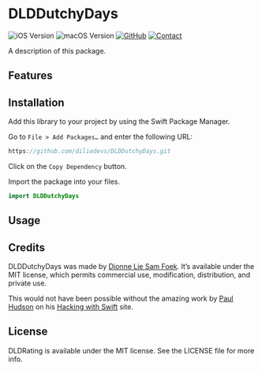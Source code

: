 # DLDDutchyDays

![iOS Version](https://img.shields.io/badge/iOS-15.0+-63e6e2.svg)
![macOS Version](https://img.shields.io/badge/macOS-12.0+-bf5af2.svg)
[![GitHub](https://img.shields.io/github/license/diliedevs/DLDDutchyDays?logo=license)](License)
[![Contact](https://img.shields.io/badge/contact-@DionneLie-1e9bf0.svg)](https://twitter.com/DionneLie)

A description of this package.

## Features 


## Installation
Add this library to your project by using the Swift Package Manager.

Go to `File > Add Packages…` and enter the following URL:
```swift
https://github.com/diliedevs/DLDDutchyDays.git
```
Click on the `Copy Dependency` button.
  
Import the package into your files.
```swift
import DLDDutchyDays
```

## Usage


## Credits
DLDDutchyDays was made by [Dionne Lie Sam Foek](https://twitter.com/DionneLie). It’s available under the MIT license, which permits commercial use, modification, distribution, and private use.

This would not have been possible without the amazing work by [Paul Hudson](https://twitter.com/twostraws) on his [Hacking with Swift](https://www.hackingwithswift.com) site.

## License
DLDRating is available under the MIT license. See the LICENSE file for more info.

